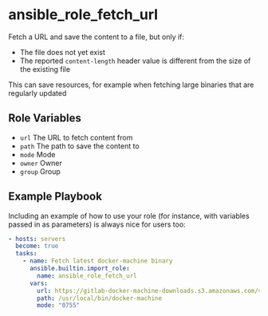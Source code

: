 ansible_role_fetch_url
=========

Fetch a URL and save the content to a file, but only if:

- The file does not yet exist
- The reported `content-length` header value is different from the size of the
  existing file

This can save resources, for example when fetching large binaries that are regularly updated

Role Variables
--------------

* `url` The URL to fetch content from
* `path` The path to save the content to
* `mode` Mode
* `owner` Owner
* `group` Group


Example Playbook
----------------

Including an example of how to use your role (for instance, with variables passed in as parameters) is always nice for users too:

```yaml
- hosts: servers
  become: true
  tasks:
    - name: Fetch latest docker-machine binary
      ansible.builtin.import_role:
        name: ansible_role_fetch_url
      vars:
        url: https://gitlab-docker-machine-downloads.s3.amazonaws.com/v0.16.2-gitlab.40/docker-machine-Linux-x86_64
        path: /usr/local/bin/docker-machine
        mode: "0755"
```
